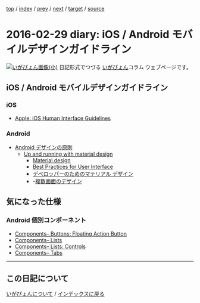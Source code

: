 [top](https://igapyon.github.io/diary/) 
 / [index](https://igapyon.github.io/diary/2016/index.html) 
 / [prev](https://igapyon.github.io/diary/2016/ig160228.html) 
 / [next](https://igapyon.github.io/diary/2016/ig160305.html) 
 / [target](https://igapyon.github.io/diary/2016/ig160229.html) 
 / [source](https://github.com/igapyon/diary/blob/gh-pages/2016/ig160229.html.src.md) 

2016-02-29 diary: iOS / Android モバイルデザインガイドライン
=====================================================================================================
[![いがぴょん画像(小)](https://igapyon.github.io/diary/images/iga200306s.jpg "いがぴょん")](https://igapyon.github.io/diary/memo/memoigapyon.html) 日記形式でつづる [いがぴょん](https://igapyon.github.io/diary/memo/memoigapyon.html)コラム ウェブページです。

## iOS / Android モバイルデザインガイドライン


### iOS


* [Apple: iOS Human Interface Guidelines](https://developer.apple.com/jp/documentation/UserExperience/Conceptual/MobileHIG/BasicsPart/BasicsPart.html)



### Android


* [Android デザインの原則](http://developer.android.com/intl/ja/design/get-started/principles.html)
  * [Up and running with material design](http://developer.android.com/intl/ja/design/index.html)
    * [Material design](http://www.google.com/design/spec/material-design/introduction.html)
    * [Best Practices for User Interface](http://developer.android.com/intl/ja/training/best-ui.html)
    * [デベロッパーのためのマテリアル デザイン](http://developer.android.com/intl/ja/training/material/index.html)
    * -[複数画面のデザイン](http://developer.android.com/intl/ja/training/multiscreen/index.html)

    

## 気になった仕様


### Android 個別コンポーネント


* [Components&#8211; Buttons: Floating Action Button](https://www.google.com/design/spec/components/buttons-floating-action-button.html#buttons-floating-action-button-floating-action-button)
* [Components&#8211; Lists](https://www.google.com/design/spec/components/lists.html#lists-behavior)
* [Components&#8211; Lists: Controls](https://www.google.com/design/spec/components/lists-controls.html#lists-controls-types-of-list-controls)
* [Components&#8211; Tabs](https://www.google.com/design/spec/components/tabs.html#tabs-usage)



----------------------------------------------------------------------------------------------------

## この日記について
[いがぴょんについて](https://igapyon.github.io/diary/memo/memoigapyon.html) / [インデックスに戻る](https://igapyon.github.io/diary/idxall.html)
